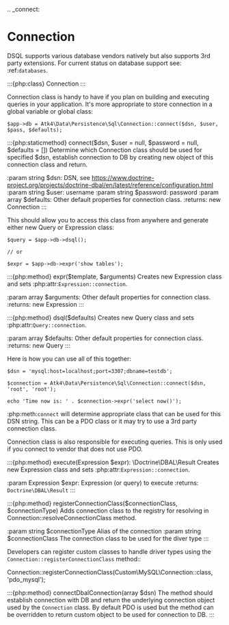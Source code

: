 .. _connect:

# Connection

DSQL supports various database vendors natively but also supports 3rd party
extensions.
For current status on database support see: :ref:`databases`.

:::{php:class} Connection
:::

Connection class is handy to have if you plan on building and executing
queries in your application. It's more appropriate to store
connection in a global variable or global class:

```
$app->db = Atk4\Data\Persistence\Sql\Connection::connect($dsn, $user, $pass, $defaults);
```

:::{php:staticmethod} connect($dsn, $user = null, $password = null, $defaults = [])
Determine which Connection class should be used for specified $dsn,
establish connection to DB by creating new object of this connection class and return.

:param string $dsn: DSN, see https://www.doctrine-project.org/projects/doctrine-dbal/en/latest/reference/configuration.html
:param string $user: username
:param string $password: password
:param array $defaults: Other default properties for connection class.
:returns: new Connection
:::

This should allow you to access this class from anywhere and generate either
new Query or Expression class:

```
$query = $app->db->dsql();

// or

$expr = $app->db->expr('show tables');
```

:::{php:method} expr($template, $arguments)
Creates new Expression class and sets :php:attr:`Expression::connection`.

:param array $arguments: Other default properties for connection class.
:returns: new Expression
:::

:::{php:method} dsql($defaults)
Creates new Query class and sets :php:attr:`Query::connection`.

:param array $defaults: Other default properties for connection class.
:returns: new Query
:::

Here is how you can use all of this together:

```
$dsn = 'mysql:host=localhost;port=3307;dbname=testdb';

$connection = Atk4\Data\Persistence\Sql\Connection::connect($dsn, 'root', 'root');

echo 'Time now is: ' . $connection->expr('select now()');
```

:php:meth:`connect` will determine appropriate class that can be used for this
DSN string. This can be a PDO class or it may try to use a 3rd party connection
class.

Connection class is also responsible for executing queries. This is only used
if you connect to vendor that does not use PDO.

:::{php:method} execute(Expression $expr): \Doctrine\DBAL\Result
Creates new Expression class and sets :php:attr:`Expression::connection`.

:param Expression $expr: Expression (or query) to execute
:returns: `Doctrine\DBAL\Result`
:::

:::{php:method} registerConnectionClass($connectionClass, $connectionType)
Adds connection class to the registry for resolving in Connection::resolveConnectionClass method.

:param string $connectionType Alias of the connection
:param string $connectionClass The connection class to be used for the diver type
:::

Developers can register custom classes to handle driver types using the `Connection::registerConnectionClass` method::

   Connection::registerConnectionClass(Custom\MySQL\Connection::class, 'pdo_mysql');

:::{php:method} connectDbalConnection(array $dsn)
The method should establish connection with DB and return the underlying connection object used by
the `Connection` class. By default PDO is used but the method can be overridden to return custom object to be
used for connection to DB.
:::
